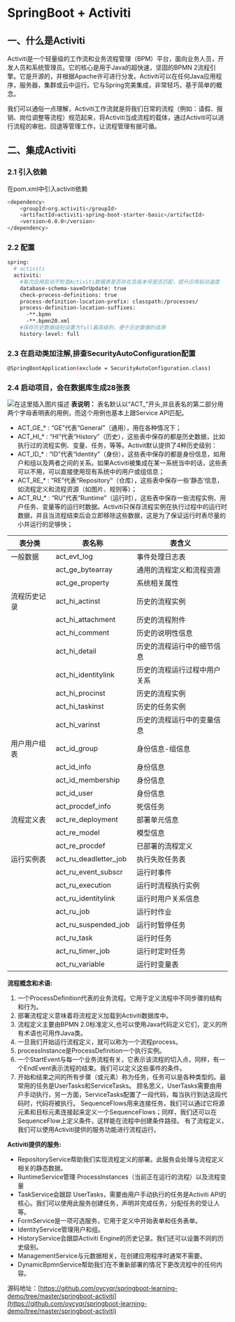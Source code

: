 # SpringBoot + Activiti 
## 一、什么是Activiti
Activiti是一个轻量级的工作流和业务流程管理（BPM）平台，面向业务人员，开发人员和系统管理员。它的核心是用于Java的超快速，坚固的BPMN 2流程引擎。它是开源的，并根据Apache许可进行分发。Activiti可以在任何Java应用程序，服务器，集群或云中运行。它与Spring完美集成，非常轻巧，基于简单的概念。

我们可以通俗一点理解，Activiti工作流就是将我们日常的流程（例如：请假、报销、岗位调整等流程）规范起来，将Activiti当成流程的载体，通过Activiti可以进行流程的审批、回退等管理工作，让流程管理有据可循。

## 二、集成Activiti
### 2.1 引入依赖
在pom.xml中引入activiti依赖
```bash
<dependency>
    <groupId>org.activiti</groupId>
    <artifactId>activiti-spring-boot-starter-basic</artifactId>
    <version>6.0.0</version>
</dependency>
```
### 2.2 配置
```bash
spring:
  # activiti
  activiti:
    #每次应用启动不检查Activiti数据表是否存在及版本号是否匹配，提升应用启动速度
    database-schema-saveOrUpdate: true
    check-process-definitions: true
    process-definition-location-prefix: classpath:/processes/
    process-definition-location-suffixes:
      -**.bpmn
      -**.bpmn20.xml
    #保存历史数据级别设置为full最高级别，便于历史数据的追溯
    history-level: full
```
### 2.3 在启动类加注解,排查SecurityAutoConfiguration配置
```bash
@SpringBootApplication(exclude = SecurityAutoConfiguration.class)
```
### 2.4 启动项目，会在数据库生成28张表
![在这里插入图片描述](https://img-blog.csdnimg.cn/20201213224806836.png?x-oss-process=image/watermark,type_ZmFuZ3poZW5naGVpdGk,shadow_10,text_aHR0cHM6Ly9ibG9nLmNzZG4ubmV0L3UwMTQ1NTMwMjk=,size_16,color_FFFFFF,t_70#pic_center)
**表说明：**
表名默认以“ACT_”开头,并且表名的第二部分用两个字母表明表的用例，而这个用例也基本上跟Service API匹配。
- ACT_GE_* : “GE”代表“General”（通用），用在各种情况下；
- ACT_HI_* : “HI”代表“History”（历史），这些表中保存的都是历史数据，比如执行过的流程实例、变量、任务，等等。Activit默认提供了4种历史级别：
- ACT_ID_* : “ID”代表“Identity”（身份），这些表中保存的都是身份信息，如用户和组以及两者之间的关系。如果Activiti被集成在某一系统当中的话，这些表可以不用，可以直接使用现有系统中的用户或组信息；
- ACT_RE_* : “RE”代表“Repository”（仓库），这些表中保存一些‘静态’信息，如流程定义和流程资源（如图片、规则等）；
- ACT_RU_* : “RU”代表“Runtime”（运行时），这些表中保存一些流程实例、用户任务、变量等的运行时数据。Activiti只保存流程实例在执行过程中的运行时数据，并且当流程结束后会立即移除这些数据，这是为了保证运行时表尽量的小并运行的足够快；


| 表分类| 表名称| 表含义|
|--|--|--|
| 一般数据|act_evt_log | 事件处理日志表 |  |
| |	act_ge_bytearray	|通用的流程定义和流程资源|
| | act_ge_property|	系统相关属性|
|流程历史记录	| act_hi_actinst|	历史的流程实例|
| |act_hi_attachment | 历史的流程附件 | 
| |act_hi_comment | 历史的说明性信息 | 
| |act_hi_detail | 历史的流程运行中的细节信息 | 
| |act_hi_identitylink | 历史的流程运行过程中用户关系 | 
| |act_hi_procinst | 历史的流程实例 | 
| |act_hi_taskinst | 历史的任务实例 | 
| |act_hi_varinst | 历史的流程运行中的变量信息 | 
|用户用户组表 | act_id_group | 	身份信息-组信息 |
| |act_id_info | 身份信息 | 组信息 |
| |act_id_membership | 身份信息 | 用户和组关系的中间表 |
| |act_id_user | 身份信息 | -用户信息 |
| |act_procdef_info | 死信任务 | | 
|流程定义表 | act_re_deployment | 	部署单元信息 |
| |act_re_model | 模型信息 | | 
| |act_re_procdef | 已部署的流程定义 | | 
|运行实例表 | act_ru_deadletter_job | 	执行失败任务表 |
| |act_ru_event_subscr | 运行时事件 |  
| |act_ru_execution | 运行时流程执行实例 |  
| |act_ru_identitylink | 运行时用户关系信息 |  
| |act_ru_job | 运行时作业 |  
| |act_ru_suspended_job | 运行时暂停任务 |  
| |act_ru_task | 运行时任务 |  
| |act_ru_timer_job | 运行时定时任务 |  
| |act_ru_variable | 运行时变量表 |  



**流程概念和术语:**
1. 一个ProcessDefinition代表的业务流程。它用于定义流程中不同步骤的结构和行为。
2. 部署流程定义意味着将流程定义加载到Activiti数据库中。
3. 流程定义主要由BPMN 2.0标准定义,也可以使用Java代码定义它们，定义的所有术语也可用作Java类。
4. 一旦我们开始运行流程定义，就可以称为一个流程process。
5. processInstance是ProcessDefinition一个执行实例。
6. 一个StartEvent与每一个业务流程有关，它表示该流程的切入点，同样，有一个EndEvent表示流程的结束。我们可以定义这些事件的条件。
7. 开始和结束之间的所有步骤（或元素）称为任务，任务可以是各种类型的。最常用的任务是UserTasks和ServiceTasks。
顾名思义，UserTasks需要由用户手动执行，另一方面，ServiceTasks配置了一段代码，每当执行到达这段代码时，代码将被执行。
SequenceFlows用来连接任务，我们可以通过它将源元素和目标元素连接起来定义一个SequenceFlows；同样，我们还可以在SequenceFlow上定义条件，这样能在流程中创建条件路径。
有了流程定义，我们可以使用Activiti提供的服务功能进行流程运行。

**Activiti提供的服务:**
- RepositoryService帮助我们实现流程定义的部署。此服务会处理与流程定义相关的静态数据。
- RuntimeService管理 ProcessInstances（当前正在运行的流程）以及流程变量
- TaskService会跟踪 UserTasks，需要由用户手动执行的任务是Activiti API的核心。我们可以使用此服务创建任务，声明并完成任务，分配任务的受让人等。
- FormService是一项可选服务，它用于定义中开始表单和任务表单。
- IdentityService管理用户和组。
- HistoryService会跟踪Activiti Engine的历史记录。我们还可以设置不同的历史级别。
- ManagementService与元数据相关，在创建应用程序时通常不需要。
- DynamicBpmnService帮助我们在不重新部署的情况下更改流程中的任何内容。

源码地址：[https://github.com/oycyqr/springboot-learning-demo/tree/master/springboot-activiti](https://github.com/oycyqr/springboot-learning-demo/tree/master/springboot-activiti)
